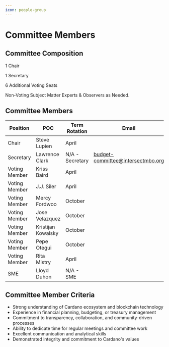 ```yaml
---
icon: people-group
---
```


# Committee Members

## Committee Composition

1 Chair

1 Secretary

6 Additional Voting Seats

Non-Voting Subject Matter Experts & Observers as Needed.

## Committee Members

<table><thead><tr><th width="202">Position</th><th width="205">POC</th><th>Term Rotation</th><th>Email</th></tr></thead><tbody><tr><td>Chair</td><td>Steve Lupien</td><td>April</td><td></td></tr><tr><td>Secretary</td><td>Lawrence Clark</td><td>N/A - Secretary</td><td><a href="mailto:budget-committee@intersectmbo.org">budget-committee@intersectmbo.org</a></td></tr><tr><td>Voting Member</td><td>Kriss Baird</td><td>April</td><td></td></tr><tr><td>Voting Member</td><td>J.J. Siler</td><td>April</td><td></td></tr><tr><td>Voting Member</td><td>Mercy Fordwoo</td><td>October</td><td></td></tr><tr><td>Voting Member</td><td>Jose Velazquez</td><td>October</td><td></td></tr><tr><td>Voting Member</td><td>Kristijan Kowalsky</td><td>October</td><td></td></tr><tr><td>Voting Member</td><td>Pepe Otegui</td><td>October</td><td></td></tr><tr><td>Voting Member</td><td>Rita Mistry</td><td>April</td><td></td></tr><tr><td>SME</td><td>Lloyd Duhon</td><td>N/A - SME</td><td></td></tr></tbody></table>

## Committee Member Criteria

* Strong understanding of Cardano ecosystem and blockchain technology
* Experience in financial planning, budgeting, or treasury management
* Commitment to transparency, collaboration, and community-driven processes
* Ability to dedicate time for regular meetings and committee work
* Excellent communication and analytical skills
* Demonstrated integrity and commitment to Cardano's values
